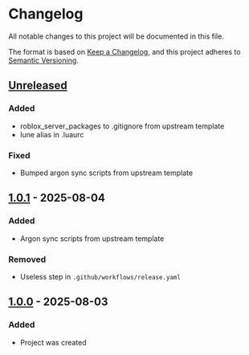 # Changelog

All notable changes to this project will be documented in this file.

The format is based on [Keep a Changelog](https://keepachangelog.com/en/1.1.0/),
and this project adheres to [Semantic Versioning](https://semver.org/spec/v2.0.0.html).

## [Unreleased]

### Added

- roblox_server_packages to .gitignore from upstream template
- lune alias in .luaurc

### Fixed

- Bumped argon sync scripts from upstream template

## [1.0.1] - 2025-08-04

### Added

- Argon sync scripts from upstream template

### Removed

- Useless step in `.github/workflows/release.yaml`

## [1.0.0] - 2025-08-03

### Added

- Project was created

[unreleased]: https://github.com/frostproject/threadpool/compare/1.0.1...HEAD
[1.0.1]: https://github.com/frostproject/threadpool/compare/1.0.0...1.0.1
[1.0.0]: https://github.com/frostproject/threadpool/compare/e5d9ba14250789573f8ecfd928cbc88a096b4967...1.0.0
